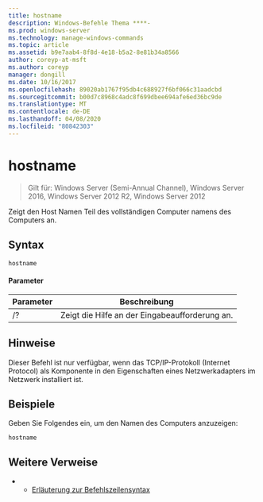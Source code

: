 ```yaml
---
title: hostname
description: Windows-Befehle Thema ****-
ms.prod: windows-server
ms.technology: manage-windows-commands
ms.topic: article
ms.assetid: b9e7aab4-8f8d-4e18-b5a2-8e81b34a8566
author: coreyp-at-msft
ms.author: coreyp
manager: dongill
ms.date: 10/16/2017
ms.openlocfilehash: 89020ab1767f95db4c688927f6bf066c31aadcbd
ms.sourcegitcommit: b00d7c8968c4adc8f699dbee694afe6ed36bc9de
ms.translationtype: MT
ms.contentlocale: de-DE
ms.lasthandoff: 04/08/2020
ms.locfileid: "80842303"
---
```

# <a name="hostname"></a>hostname

>Gilt für: Windows Server (Semi-Annual Channel), Windows Server 2016, Windows Server 2012 R2, Windows Server 2012

Zeigt den Host Namen Teil des vollständigen Computer namens des Computers an. 
## <a name="syntax"></a>Syntax
```
hostname
```
#### <a name="parameters"></a>Parameter
|Parameter|Beschreibung|
|-------|--------|
|/?|Zeigt die Hilfe an der Eingabeaufforderung an.|
## <a name="remarks"></a>Hinweise
Dieser Befehl ist nur verfügbar, wenn das TCP/IP-Protokoll (Internet Protocol) als Komponente in den Eigenschaften eines Netzwerkadapters im Netzwerk installiert ist.
## <a name="examples"></a><a name=BKMK_Examples></a>Beispiele
Geben Sie Folgendes ein, um den Namen des Computers anzuzeigen:
```
hostname
```
## <a name="additional-references"></a>Weitere Verweise
-   - [Erläuterung zur Befehlszeilensyntax](command-line-syntax-key.md)
